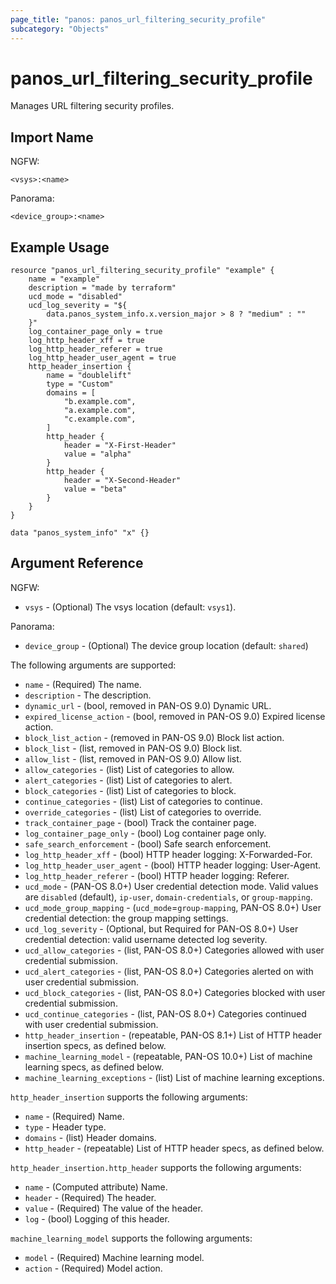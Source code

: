 ```yaml
---
page_title: "panos: panos_url_filtering_security_profile"
subcategory: "Objects"
---
```


# panos_url_filtering_security_profile

Manages URL filtering security profiles.


## Import Name

NGFW:

```
<vsys>:<name>
```

Panorama:

```
<device_group>:<name>
```


## Example Usage

```hcl
resource "panos_url_filtering_security_profile" "example" {
    name = "example"
    description = "made by terraform"
    ucd_mode = "disabled"
    ucd_log_severity = "${
        data.panos_system_info.x.version_major > 8 ? "medium" : ""
    }"
    log_container_page_only = true
    log_http_header_xff = true
    log_http_header_referer = true
    log_http_header_user_agent = true
    http_header_insertion {
        name = "doublelift"
        type = "Custom"
        domains = [
            "b.example.com",
            "a.example.com",
            "c.example.com",
        ]
        http_header {
            header = "X-First-Header"
            value = "alpha"
        }
        http_header {
            header = "X-Second-Header"
            value = "beta"
        }
    }
}

data "panos_system_info" "x" {}
```


## Argument Reference

NGFW:

* `vsys` - (Optional) The vsys location (default: `vsys1`).

Panorama:

* `device_group` - (Optional) The device group location (default: `shared`)

The following arguments are supported:

* `name` - (Required) The name.
* `description` - The description.
* `dynamic_url` - (bool, removed in PAN-OS 9.0) Dynamic URL.
* `expired_license_action` - (bool, removed in PAN-OS 9.0) Expired license action.
* `block_list_action` - (removed in PAN-OS 9.0) Block list action.
* `block_list` - (list, removed in PAN-OS 9.0) Block list.
* `allow_list` - (list, removed in PAN-OS 9.0) Allow list.
* `allow_categories` - (list) List of categories to allow.
* `alert_categories` - (list) List of categories to alert.
* `block_categories` - (list) List of categories to block.
* `continue_categories` - (list) List of categories to continue.
* `override_categories` - (list) List of categories to override.
* `track_container_page` - (bool) Track the container page.
* `log_container_page_only` - (bool) Log container page only.
* `safe_search_enforcement` - (bool) Safe search enforcement.
* `log_http_header_xff` - (bool) HTTP header logging: X-Forwarded-For.
* `log_http_header_user_agent` - (bool) HTTP header logging: User-Agent.
* `log_http_header_referer` - (bool) HTTP header logging: Referer.
* `ucd_mode` - (PAN-OS 8.0+) User credential detection mode.  Valid values are
  `disabled` (default), `ip-user`, `domain-credentials`, or `group-mapping`.
* `ucd_mode_group_mapping` - (`ucd_mode`=`group-mapping`, PAN-OS 8.0+) User
  credential detection: the group mapping settings.
* `ucd_log_severity` - (Optional, but Required for PAN-OS 8.0+) User credential
  detection: valid username detected log severity.
* `ucd_allow_categories` - (list, PAN-OS 8.0+) Categories allowed with user
  credential submission.
* `ucd_alert_categories` - (list, PAN-OS 8.0+) Categories alerted on with
  user credential submission.
* `ucd_block_categories` - (list, PAN-OS 8.0+) Categories blocked with
  user credential submission.
* `ucd_continue_categories` - (list, PAN-OS 8.0+) Categories continued with
  user credential submission.
* `http_header_insertion` - (repeatable, PAN-OS 8.1+) List of HTTP header
  insertion specs, as defined below.
* `machine_learning_model` - (repeatable, PAN-OS 10.0+) List of machine learning
  specs, as defined below.
* `machine_learning_exceptions` - (list) List of machine learning exceptions.

`http_header_insertion` supports the following arguments:

* `name` - (Required) Name.
* `type` - Header type.
* `domains` - (list) Header domains.
* `http_header` - (repeatable) List of HTTP header specs, as defined below.

`http_header_insertion.http_header` supports the following arguments:

* `name` - (Computed attribute) Name.
* `header` - (Required) The header.
* `value` - (Required) The value of the header.
* `log` - (bool) Logging of this header.

`machine_learning_model` supports the following arguments:

* `model` - (Required) Machine learning model.
* `action` - (Required) Model action.

